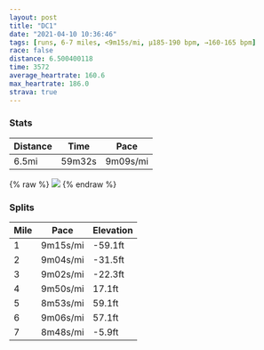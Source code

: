 ```yaml
---
layout: post
title: "DC1"
date: "2021-04-10 10:36:46"
tags: [runs, 6-7 miles, <9m15s/mi, μ185-190 bpm, →160-165 bpm]
race: false
distance: 6.500400118
time: 3572
average_heartrate: 160.6
max_heartrate: 186.0
strava: true
---
```


### Stats

| Distance | Time | Pace |
|----------|------|------|
|6.5mi|59m32s|9m09s/mi|

{% raw %}
<img src='https://maps.googleapis.com/maps/api/staticmap?maptype=roadmap&path=enc:agplFbffuMbADZGDMBWFQD[EuA?y@DKFCH@NPLKD?nAn@BGB}AAoABeA?m@KwABQCy@B{DJWH]AkBVa@^El@FrCAvAHbB@XCdB?bABtEEbCIlAL~AE~@DjBCvBHp@CpAF\E\?VH\DdBCr@K\@TL@Fh@f@`@Ah@m@\GN?RDbAEnABh@EZGhACzBFbD@fAC\F~@MfACB@CDDLl@K`@CdF?vAEr@GVLDNEj@An@G\CdA?h@Hn@@bAUlAGj@FPB?`AC`B^b@Cf@@dBPhCGpADd@FlDCdADvAGjEB|AOz@?TFj@BhAAr@H`AE~@Bp@IjBErCN|@Kp@BtC?fABDH@EGv@@fAZh@Hf@Gp@_@tAC\LhEAz@@fBE~BFj@?v@Dt@@xBAj@B~CG|AHbC?lEEhAEJFTG\OPm@ZQXCRA`@B\BF?JD?AJFYFE?B@c@OKYw@GGc@N]CMSUOUa@Cc@CQa@g@?e@Gw@i@gAa@gAOi@Gc@?e@Bq@d@wC@q@QqAMc@SY]K]]Wm@e@a@UYQk@Aa@f@aC?g@Y{@[i@YaAE[UOIoEDgBImBYHa@E_ABg@E_@D_@?eAKy@?m@H_A@wD@y@EQK{@GYBg@Pa@Be@ESBQGU?IE_@Fg@E_@Q]J_A?{@HSGEGQAg@Pc@T]C[O[Au@]]IIMG?YHiAHc@@[EMBSGK[q@NOAUG_@A]QU?]QK@s@`@k@N]Dk@d@s@\_ATO@CB[p@?\IKe@BUQEAWJa@V[LS?y@RWTUNYH_@Aa@ReAlAW`@s@n@OZa@VIDGAQOe@Aa@PUTCFBLA@GAo@ViAHg@R}@Lc@AGB?HGFs@r@Mt@]\IR?lAMd@]\QFWT]Fc@@a@GY_@MCQBg@XEAoChBeAj@iA^_@ECGg@PMRSDI@AE]ZOBYCa@HEQKKu@~@e@\o@t@K?OcAQ_CBmAOsFJiB?yCGe@GSg@@e@Go@BYGgCDKEY?g@JOA{ADc@IkAFa@EIWUI{ARwBAe@D}@M{AHONEj@@d@C`@?x@E^BZA~DHz@FH~@\f@Tt@@@_@Io@AmA@kA@_@DWBu@Eo@?a@C}AGa@q@KuANp@?vADZJb@E&key=AIzaSyC1MId7bFpkLXNAaYhBSTb8jLyiSqzbDtM&size=800x800&markers=color:yellow|label:S|38.91841,-77.04178&markers=color:green|label:F|38.91854999999994,-77.04188000000009'>
{% endraw %}

### Splits

| Mile | Pace | Elevation |
|------|------|-----------|
|1|9m15s/mi|-59.1ft|
|2|9m04s/mi|-31.5ft|
|3|9m02s/mi|-22.3ft|
|4|9m50s/mi|17.1ft|
|5|8m53s/mi|59.1ft|
|6|9m06s/mi|57.1ft|
|7|8m48s/mi|-5.9ft|
